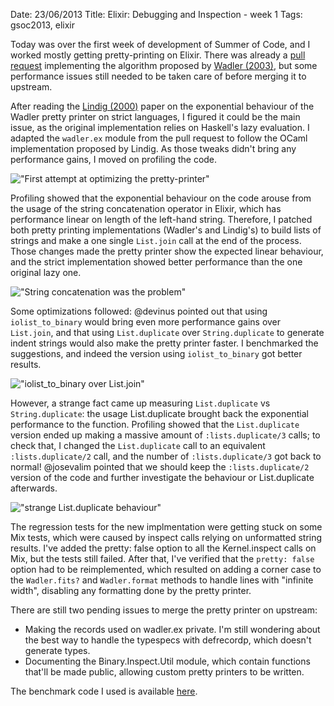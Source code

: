 Date: 23/06/2013
Title: Elixir: Debugging and Inspection - week 1
Tags: gsoc2013, elixir

Today was over the first week of development of Summer of Code, and I worked mostly getting pretty-printing on Elixir. 
There was already a [pull request](https://github.com/elixir-lang/elixir/pull/1047) implementing the algorithm proposed 
by [Wadler (2003)](http://citeseerx.ist.psu.edu/viewdoc/summary?doi=10.1.1.19.635), but some performance issues still needed
to be taken care of before merging it to upstream.

After reading the [Lindig (2000)](http://citeseerx.ist.psu.edu/viewdoc/summary?doi=10.1.1.34.2200) paper on the exponential behaviour 
of the Wadler pretty printer on strict languages, I figured it could be the main issue, as the original implementation relies on Haskell's lazy evaluation.
I adapted the `wadler.ex` module from the pull request to follow the OCaml implementation proposed by Lindig. 
As those tweaks didn't bring any performance gains, I moved on profiling the code.

!["First attempt at optimizing the pretty-printer"](|filename|../img/gsoc-week1-small.png "Oops, no performance gains with Lindig approach.")

Profiling showed that the exponential behaviour on the code arouse from the usage of the string concatenation operator in Elixir, 
which has performance linear on length of the left-hand string. Therefore, I patched both pretty printing implementations (Wadler's and Lindig's) 
to build lists of strings and make a one single `List.join` call at the end of the process. Those changes made the pretty printer show the expected 
linear behaviour, and the strict implementation showed better performance than the one original lazy one.

!["String concatenation was the problem"](|filename|../img/gsoc-week1-big.png "Linear at last, removing string concatenation.")

Some optimizations followed: @devinus pointed out that using `iolist_to_binary` would bring even more performance gains over `List.join`, 
and that using `List.duplicate` over `String.duplicate` to generate indent strings would also make the pretty printer faster. 
I benchmarked the suggestions, and indeed the version using `iolist_to_binary` got better results. 

!["iolist_to_binary over List.join"](|filename|../img/gsoc-week1-join.png "String list joining: serious business")

However, a strange fact came up measuring `List.duplicate` vs `String.duplicate`: the usage List.duplicate brought back the exponential 
performance to the function. Profiling showed that the `List.duplicate` version ended up making a massive amount of `:lists.duplicate/3` calls; 
to check that, I changed the `List.duplicate` call to an equivalent `:lists.duplicate/2` call, and the number of `:lists.duplicate/3` got back to normal! 
@josevalim pointed that we should keep the `:lists.duplicate/2` version of the code and further investigate the behaviour or List.duplicate afterwards.

!["strange List.duplicate behaviour"](|filename|../img/gsoc-week1-dup.png "List.duplicate just calls :lists.duplicate. Oh, wait...")

The regression tests for the new implmentation were getting stuck on some Mix tests, which were caused by inspect calls relying on unformatted string results. 
I've added the pretty: false option to all the Kernel.inspect calls on Mix, but the tests still failed. After that, I've verified that the `pretty: false` 
option had to be reimplemented, which resulted on adding a corner case to the `Wadler.fits?` and `Wadler.format` methods to handle lines with "infinite width", 
disabling any formatting done by the pretty printer.

There are still two pending issues to merge the pretty printer on upstream:

* Making the records used on wadler.ex private. I'm still wondering about the best way to handle the typespecs with defrecordp, which doesn't generate types.
* Documenting the Binary.Inspect.Util module, which contain functions that'll be made public, allowing custom pretty printers to be written.

The benchmark code I used is available [here](https://gist.github.com/brunoro/5786164).
